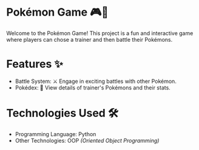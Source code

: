 # Pokémon Game 🎮🐾
Welcome to the Pokémon Game! This project is a fun and interactive game where players can chose a trainer and then battle their Pokémons.

# Features ✨
- Battle System: ⚔️ Engage in exciting battles with other Pokémon.
- Pokédex: 📖 View details of trainer's Pokémons and their stats.

# Technologies Used 🛠️
- Programming Language: Python
- Other Technologies: OOP *(Oriented Object Programming)*
